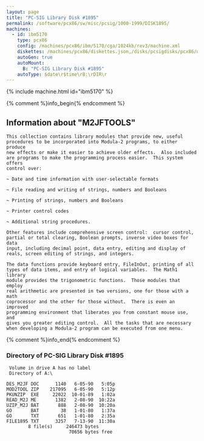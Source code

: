 ```yaml
---
layout: page
title: "PC-SIG Library Disk #1895"
permalink: /software/pcx86/sw/misc/pcsig/1000-1999/DISK1895/
machines:
  - id: ibm5170
    type: pcx86
    config: /machines/pcx86/ibm/5170/cga/1024kb/rev3/machine.xml
    diskettes: /machines/pcx86/diskettes.json,/disks/pcsigdisks/pcx86/diskettes.json
    autoGen: true
    autoMount:
      B: "PC-SIG Library Disk #1895"
    autoType: $date\r$time\rB:\rDIR\r
---
```


{% include machine.html id="ibm5170" %}

{% comment %}info_begin{% endcomment %}

## Information about "M2JFTOOLS"

    This collection contains library modules that provide new, useful
    procedures to be incorporated into Modula-2 programs, to either produce
    new effects or make it easier to achieve older effects.  Also included
    are programs to make the programming process easier.  This system offers
    control over:
    
    ~ Date and time information with user-selectable formats
    
    ~ File reading and writing of strings, numbers and Booleans
    
    ~ Printing of strings, numbers and Booleans
    
    ~ Printer control codes
    
    ~ Additional string procedures.
    
    Other features include comprehensive screen control:  cursor control,
    partial or total clearing, Boolean prompts, inverse video boxes for data
    input, including decimal point, data entry, editing and display of
    reals, screen editing of strings, and integers.
    
    The data functions provide keyboard entry, FileInOut, printing of all
    types of data items, and entry of logical variables.  The Math1 library
    module provides the trigonometric functions.  Those modules that employ
    real arithmetic are presented in two versions, one for those with a math
    coprocessor and the other for those without.  There is even an improved
    programming environment that liberates you from constant mouse use, and
    gives you greater editing control.  All the tasks that are necessary
    when developing a Modula-2 program can be executed from one menu.
{% comment %}info_end{% endcomment %}


### Directory of PC-SIG Library Disk #1895

     Volume in drive A has no label
     Directory of A:\

    DES_M2JF DOC      1140   6-05-90   5:05p
    MOD2TOOL ZIP    217095   6-05-90   5:12p
    PKUNZIP  EXE     22022  10-01-89   1:02a
    READ_M2J ME       1382   2-08-90  10:22a
    UZIP_M2J BAT       888   2-08-90  10:20a
    GO       BAT        38   1-01-80   1:37a
    GO       TXT       651   1-01-80   2:35a
    FILE1895 TXT      3257   7-13-90  11:30a
            8 file(s)     246473 bytes
                           70656 bytes free
